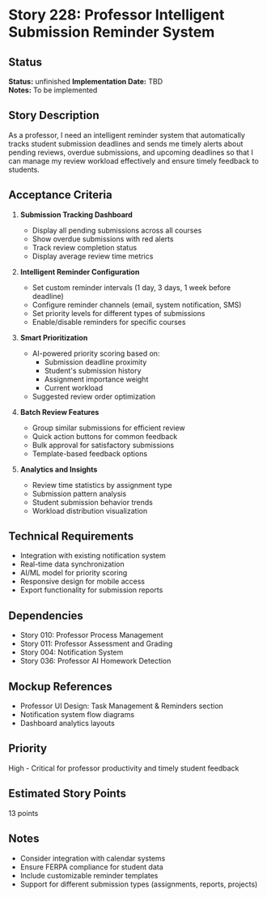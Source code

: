 # Story 228: Professor Intelligent Submission Reminder System

## Status
**Status:** unfinished
**Implementation Date:** TBD  
**Notes:** To be implemented

## Story Description
As a professor, I need an intelligent reminder system that automatically tracks student submission deadlines and sends me timely alerts about pending reviews, overdue submissions, and upcoming deadlines so that I can manage my review workload effectively and ensure timely feedback to students.

## Acceptance Criteria
1. **Submission Tracking Dashboard**
   - Display all pending submissions across all courses
   - Show overdue submissions with red alerts
   - Track review completion status
   - Display average review time metrics

2. **Intelligent Reminder Configuration**
   - Set custom reminder intervals (1 day, 3 days, 1 week before deadline)
   - Configure reminder channels (email, system notification, SMS)
   - Set priority levels for different types of submissions
   - Enable/disable reminders for specific courses

3. **Smart Prioritization**
   - AI-powered priority scoring based on:
     - Submission deadline proximity
     - Student's submission history
     - Assignment importance weight
     - Current workload
   - Suggested review order optimization

4. **Batch Review Features**
   - Group similar submissions for efficient review
   - Quick action buttons for common feedback
   - Bulk approval for satisfactory submissions
   - Template-based feedback options

5. **Analytics and Insights**
   - Review time statistics by assignment type
   - Submission pattern analysis
   - Student submission behavior trends
   - Workload distribution visualization

## Technical Requirements
- Integration with existing notification system
- Real-time data synchronization
- AI/ML model for priority scoring
- Responsive design for mobile access
- Export functionality for submission reports

## Dependencies
- Story 010: Professor Process Management
- Story 011: Professor Assessment and Grading
- Story 004: Notification System
- Story 036: Professor AI Homework Detection

## Mockup References
- Professor UI Design: Task Management & Reminders section
- Notification system flow diagrams
- Dashboard analytics layouts

## Priority
High - Critical for professor productivity and timely student feedback

## Estimated Story Points
13 points

## Notes
- Consider integration with calendar systems
- Ensure FERPA compliance for student data
- Include customizable reminder templates
- Support for different submission types (assignments, reports, projects)
